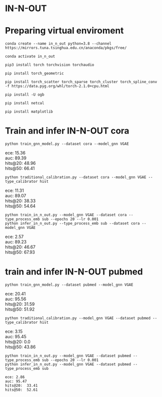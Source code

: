 # IN-N-OUT
# Preparing virtual enviroment
```
conda create --name in_n_out python=3.8 --channel https://mirrors.tuna.tsinghua.edu.cn/anaconda/pkgs/free/

conda activate in_n_out

pip3 install torch torchvision torchaudio

pip install torch_geometric

pip install torch_scatter torch_sparse torch_cluster torch_spline_conv -f https://data.pyg.org/whl/torch-2.1.0+cpu.html

pip install -U ogb

pip install netcal

pip install matplotlib
```

# Train and infer IN-N-OUT cora
```
python train_gnn_model.py --dataset cora --model_gnn VGAE
```  

ece: 15.36  
auc:  89.39  
hits@20:  48.96   
hits@50:  66.41  


```
python traditional_calibration.py --dataset cora --model_gnn VGAE --type_calibrator hist
```  

ece: 11.31  
auc:  89.07  
hits@20:  38.33  
hits@50:  54.64  


```
python train_in_n_out.py --model_gnn VGAE --dataset cora --type_process_emb sub --epochs 20 --lr 0.001  
python infer_in_n_out.py --type_process_emb sub --dataset cora --model_gnn VGAE
```  

ece: 2.57  
auc: 89.23  
hits@20:  46.67  
hits@50:  67.93  


# train and infer IN-N-OUT pubmed
```
python train_gnn_model.py --dataset pubmed --model_gnn VGAE
```

ece: 20.41  
auc:  95.56  
hits@20:  31.59  
hits@50:  51.92  


```
python traditional_calibration.py --model_gnn VGAE --dataset pubmed --type_calibrator hist
```

ece: 3.15  
auc:  95.45  
hits@20:  0.0  
hits@50:  43.86


```
python train_in_n_out.py --model_gnn VGAE --dataset pubmed --type_process_emb sub --epochs 20 --lr 0.001  
python infer_in_n_out.py --model_gnn VGAE --dataset pubmed --type_process_emb sub
```  
```
ece: 2.86  
auc: 95.47  
hits@20:  33.41  
hits@50:  52.61
```  
